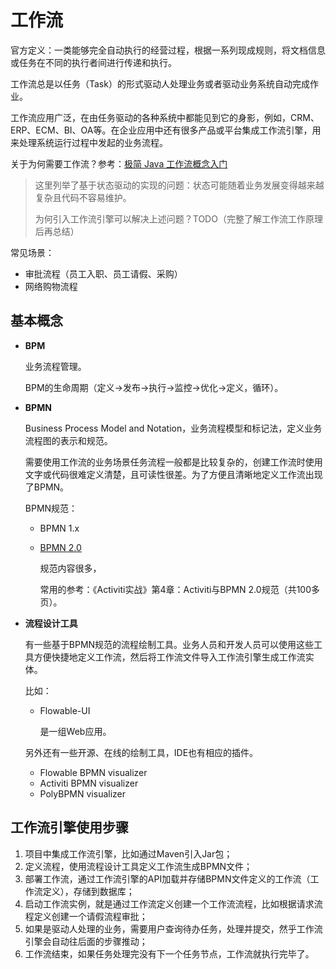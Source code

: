# 工作流

官方定义：一类能够完全自动执行的经营过程，根据一系列现成规则，将文档信息或任务在不同的执行者间进行传递和执行。

工作流总是以任务（Task）的形式驱动人处理业务或者驱动业务系统自动完成作业。

工作流应用广泛，在由任务驱动的各种系统中都能见到它的身影，例如，CRM、ERP、ECM、BI、OA等。在企业应用中还有很多产品或平台集成工作流引擎，用来处理系统运行过程中发起的业务流程。

关于为何需要工作流？参考：[极简 Java 工作流概念入门](https://juejin.cn/post/7136085418054778893)

> 这里列举了基于状态驱动的实现的问题：状态可能随着业务发展变得越来越复杂且代码不容易维护。
>
> 为何引入工作流引擎可以解决上述问题？TODO（完整了解工作流工作原理后再总结）

常见场景：

+ 审批流程（员工入职、员工请假、采购）
+ 网络购物流程



## 基本概念

+ **BPM**

  业务流程管理。

  BPM的生命周期（定义->发布->执行->监控->优化->定义，循环）。

+ **BPMN**

  Business Process Model and Notation，业务流程模型和标记法，定义业务流程图的表示和规范。

  需要使用工作流的业务场景任务流程一般都是比较复杂的，创建工作流时使用文字或代码很难定义清楚，且可读性很差。为了方便且清晰地定义工作流出现了BPMN。

  BPMN规范：

  + BPMN 1.x

  + [BPMN 2.0](https://www.omg.org/spec/BPMN/2.0/)

    规范内容很多，

    常用的参考：《Activiti实战》第4章：Activiti与BPMN 2.0规范（共100多页）。

+ **流程设计工具**

  有一些基于BPMN规范的流程绘制工具。业务人员和开发人员可以使用这些工具方便快捷地定义工作流，然后将工作流文件导入工作流引擎生成工作流实体。

  比如：

  + Flowable-UI 

    是一组Web应用。

  另外还有一些开源、在线的绘制工具，IDE也有相应的插件。

  + Flowable BPMN visualizer
  + Activiti BPMN visualizer
  + PolyBPMN visualizer



## 工作流引擎使用步骤

1. 项目中集成工作流引擎，比如通过Maven引入Jar包；
2. 定义流程，使用流程设计工具定义工作流生成BPMN文件；
3. 部署工作流，通过工作流引擎的API加载并存储BPMN文件定义的工作流（工作流定义），存储到数据库；
4. 启动工作流实例，就是通过工作流定义创建一个工作流流程，比如根据请求流程定义创建一个请假流程审批；
5. 如果是驱动人处理的业务，需要用户查询待办任务，处理并提交，然乎工作流引擎会自动往后面的步骤推动；
6. 工作流结束，如果任务处理完没有下一个任务节点，工作流就执行完毕了。

